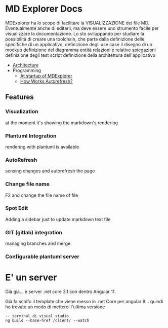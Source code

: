 # MD Explorer Docs
MDExplorer ha lo scopo di facilitare la VISUALIZZAZIONE dei file MD.
Eventualmente anche di editarli, ma deve essere uno strumento facile per visualizzare 
la documentazione. Lo sto sviluppando per studiare la possibilità di creare una
toolchain, che parta dalla 
definizione delle specifiche di un applicativo,
definizione degli use case
il disegno di un mockup
definizione del diagramma entità relazioni e relative spiegazioni
definizione degli test script
definizione della architettura dell'applicativo
* [Architecture](Architecture/MainArchitecture.md)
* Programming
	* [At startup of MDExplorer](Programming/MDExplorer.Service/startup.md)
	* [How Works Autorefresh?](Programming/MDExplorer.Service/HowWorksAutoRefresh.md)

## Features
### Visualization
at the moment it's showing the markdown's rendering
### Plantuml Integration
rendering with plantuml is available
### AutoRefresh
sensing changes and autorefresh the page
### Change file name
F2 and change the file name of file
### Spot Edit 
Adding a sidebar just to update markdown text file
### GIT (gitlab) integration
managing branches and merge.
### Configurable plantuml server




# E' un server

Già già... è server .net core 3.1 con dentro Angular 11.

Già fa schifo il template che viene messo in .net Core per angular 8... quindi ho trovato un modo di metterci l'ultima versione

```Code
-- terminal di visual studio
ng build --base-href /client/ --watch



```
